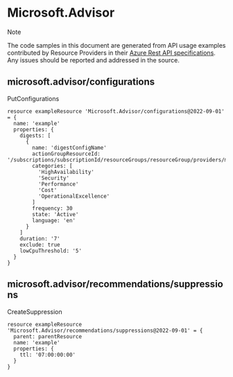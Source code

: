 # Microsoft.Advisor
  
> [!NOTE]
> The code samples in this document are generated from API usage examples contributed by Resource Providers in their [Azure Rest API specifications](https://github.com/Azure/azure-rest-api-specs). Any issues should be reported and addressed in the source.


## microsoft.advisor/configurations

PutConfigurations
```bicep
resource exampleResource 'Microsoft.Advisor/configurations@2022-09-01' = {
  name: 'example'
  properties: {
    digests: [
      {
        name: 'digestConfigName'
        actionGroupResourceId: '/subscriptions/subscriptionId/resourceGroups/resourceGroup/providers/microsoft.insights/actionGroups/actionGroupName'
        categories: [
          'HighAvailability'
          'Security'
          'Performance'
          'Cost'
          'OperationalExcellence'
        ]
        frequency: 30
        state: 'Active'
        language: 'en'
      }
    ]
    duration: '7'
    exclude: true
    lowCpuThreshold: '5'
  }
}
```

## microsoft.advisor/recommendations/suppressions

CreateSuppression
```bicep
resource exampleResource 'Microsoft.Advisor/recommendations/suppressions@2022-09-01' = {
  parent: parentResource 
  name: 'example'
  properties: {
    ttl: '07:00:00:00'
  }
}
```
